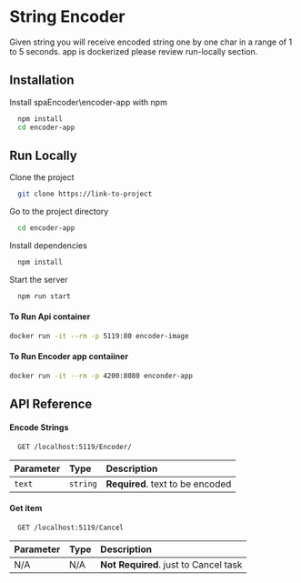 # String Encoder

Given string you will receive encoded string one by one char in a range of 1 to 5 seconds.
app is dockerized please review run-locally section.



## Installation

Install spaEncoder\encoder-app with npm

```bash
  npm install 
  cd encoder-app
```



## Run Locally

Clone the project

```bash
  git clone https://link-to-project
```

Go to the project directory

```bash
  cd encoder-app
```

Install dependencies

```bash
  npm install
```

Start the server

```bash
  npm run start
```


#### To Run Api container
```bash
docker run -it --rm -p 5119:80 encoder-image
```

#### To Run Encoder app contaiiner
```bash
docker run -it --rm -p 4200:8080 enconder-app
```



## API Reference

#### Encode Strings


```http
  GET /localhost:5119/Encoder/
```

| Parameter | Type     | Description                |
| :-------- | :------- | :------------------------- |
| `text` | `string` | **Required**. text to be encoded |

#### Get item

```http
  GET /localhost:5119/Cancel
```

| Parameter | Type     | Description                       |
| :-------- | :------- | :-------------------------------- |
| N/A       |    N/A   | **Not Required**. just to Cancel task |

#### 

